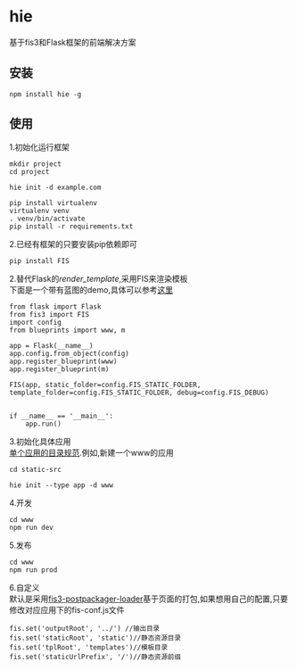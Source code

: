 # hie
基于fis3和Flask框架的前端解决方案

## 安装

    npm install hie -g
    
## 使用

1.初始化运行框架

    mkdir project
    cd project
    
    hie init -d example.com
    
    pip install virtualenv
    virtualenv venv 
    . venv/bin/activate
    pip install -r requirements.txt 
    
2.已经有框架的只要安装pip依赖即可

    pip install FIS
    
2.替代Flask的*render_template*,采用FIS来渲染模板  
下面是一个带有蓝图的demo,具体可以参考[这里](git@github.com:fancyboynet/hie-framework-scaffold.git)

    from flask import Flask
    from fis3 import FIS
    import config
    from blueprints import www, m
    
    app = Flask(__name__)
    app.config.from_object(config)
    app.register_blueprint(www)
    app.register_blueprint(m)
    
    FIS(app, static_folder=config.FIS_STATIC_FOLDER, template_folder=config.FIS_STATIC_FOLDER, debug=config.FIS_DEBUG)
    
    
    if __name__ == '__main__':
        app.run()
    
3.初始化具体应用  
[单个应用的目录规范](https://github.com/fex-team/fis3/blob/master/doc/docs/api/config-commonly-used.md#制定目录规范).例如,新建一个www的应用

    cd static-src
    
    hie init --type app -d www
 

4.开发  

    cd www
    npm run dev
    
5.发布
    
    cd www
    npm run prod
    
6.自定义  
默认是采用[fis3-postpackager-loader](https://github.com/fex-team/fis3-postpackager-loader)基于页面的打包,如果想用自己的配置,只要修改对应应用下的fis-conf.js文件

    fis.set('outputRoot', '../') //输出目录
    fis.set('staticRoot', 'static')//静态资源目录
    fis.set('tplRoot', 'templates')//模板目录
    fis.set('staticUrlPrefix', '/')//静态资源前缀

       